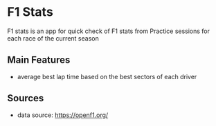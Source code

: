 # F1 Stats

F1 stats is an app for quick check of F1 stats from Practice sessions for each race of the current season

## Main Features

- average best lap time based on the best sectors of each driver

## Sources

- data source: https://openf1.org/
